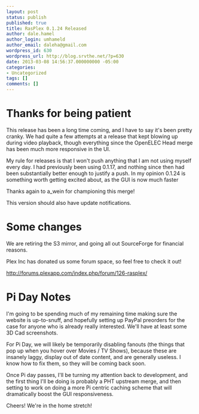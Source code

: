 ```yaml
---
layout: post
status: publish
published: true
title: RasPlex 0.1.24 Released
author: dale.hamel
author_login: umhameld
author_email: daleha@gmail.com
wordpress_id: 630
wordpress_url: http://blog.srvthe.net/?p=630
date: 2013-03-08 14:56:37.000000000 -05:00
categories:
- Uncategorized
tags: []
comments: []
---
```

<h1>Thanks for being patient</h1>
This release has been a long time coming, and I have to say it's been pretty cranky. We had quite a few attempts at a release that kept blowing up during video playback, though everything since the OpenELEC Head merge has been much more responsive in the UI.

My rule for releases is that I won't push anything that I am not using myself every day. I had previously been using 0.1.17, and nothing since then had been substantially better enough to justify a push. In my opinion 0.1.24 is something worth getting excited about, as the GUI is now much faster

Thanks again to a_wein for championing this merge!

This version should also have update notifications.
<h1>Some changes</h1>
We are retiring the S3 mirror, and going all out SourceForge for financial reasons.

Plex Inc has donated us some forum space, so feel free to check it out!

<a href="http://forums.plexapp.com/index.php/forum/126-rasplex/">http://forums.plexapp.com/index.php/forum/126-rasplex/</a>
<h1>Pi Day Notes</h1>
I'm going to be spending much of my remaining time making sure the website is up-to-snuff, and hopefully setting up PayPal preorders for the case for anyone who is already really interested. We'll have at least some 3D Cad screenshots.

For Pi Day, we will likely be temporarily disabling fanouts (the things that pop up when you hover over Movies / TV Shows), because these are insanely laggy, display out of date content, and are generally useless. I know how to fix them, so they will be coming back soon.

Once Pi day passes, I'll be turning my attention back to development, and the first thing I'll be doing is probably a PHT upstream merge, and then setting to work on doing a more Pi centric caching scheme that will dramatically boost the GUI responsiveness.

Cheers! We're in the home stretch!
